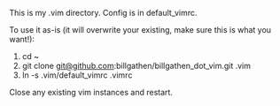 This is my .vim directory. Config is in default_vimrc.

To use it as-is (it will overwrite your existing, make sure this is what you want!):
1. cd ~
1. git clone git@github.com:billgathen/billgathen_dot_vim.git .vim
1. ln -s .vim/default_vimrc .vimrc

Close any existing vim instances and restart.
